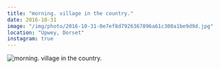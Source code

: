```yaml
---
title: "morning. village in the country."
date: 2016-10-31
image: "/img/photo/2016-10-31-0e7ef8d7926367896a61c300a1be9d9d.jpg"
location: "Upwey, Dorset"
instagram: true
---
```


![morning. village in the country.](/img/photo/2016-10-31-0e7ef8d7926367896a61c300a1be9d9d.jpg)
